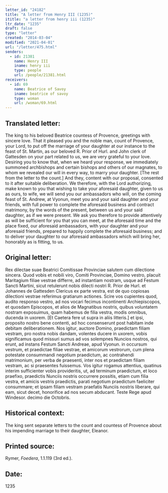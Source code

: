 ```yaml
---
letter_id: "24182"
title: "A letter from Henry III (1235)"
ititle: "a letter from henry iii (1235)"
ltr_date: "1235"
draft: false
type: "letter"
created: "2014-03-04"
modified: "2021-04-01"
url: "/letter/475.html"
senders:
  - id: 21381
    name: Henry III
    iname: henry iii
    type: people
    url: /people/21381.html
receivers:
  - id: 69
    name: Beatrice of Savoy
    iname: beatrice of savoy
    type: woman
    url: /woman/69.html
---
```

<h2> Translated letter:</h2>The king to his beloved Beatrice countess of Provence, greetings with sincere love.
That it pleased you and the noble man, count of Provence, your Lord, to put off the marriage of your daughter at our instance to the feast of St. Martin, as our beloved R. Prior of Hurl. and John clerk of Gattesden on your part related to us, we are very grateful to your love.
Desiring you to know that, when we heard your response, we immediately summoned archbishops and certain bishops and others of our magnates, to whom we revealed our will in every way, to marry your daughter.
[The rest from the letter to the count.]
And they, content with our proposal, consented to it after suitable deliberation.
We therefore, with the Lord authorizing, make known to you that wishing to take your aforesaid daughter, given to us as ours, to wife, we will send you our ambassadors who will, on the coming feast of St. Andrew, at Vyonun, meet you and your said daughter and your friends, with full power to complete the aforesaid business and contract matrimony, by the words of the present, between us and your said daughter, as if we were present.
We ask you therefore to provide attentively as will be sufficient for you that you can meet, at the aforesaid time and the place fixed, our aforesaid ambassadors, with your daughter and your aforesaid friends, prepared to happily complete the aforesaid business; and to deliver your daughter to our aforesaid ambassadors which will bring her, honorably as is fitting, to us.
<h2 class="mt-4"> Original letter:</h2>Rex dilectae suae Beatrici Comitissae Provinciae salutem cum dilectione sincera.
Quod vobis et nobili viro, Comiti Provinciae, Domino vestro, placuit Maritagium filiae vestrae differre, ad instantiam nostram, usque ad Festum Sancti Martini, sicut retulerunt nobis dilecti nostri R. Prior de Hurl. et Johannes de Gattesden Clericus ex parte vestra, est de quo copiosas dilectioni vestrae referimus gratiarum actiones.
Scire vos cupientes quod, audito responso vestro, ad nos vocari fecimus incontinenti Archiepiscopos, et quosdam Episcopos, et alios de Magnatibus nostris, quibus voluntatem nostram exposuimus, quam habemus de filia vestra, modis omnibus, ducenda in uxorem.
[Et Caetera fere ut supra in aliis litteris.]
et ipsi, proposito nostro bene contenti, ad hoc consenserunt post habitam inde debitam deliberationem.
Nos igitur, auctore Domino, praedictam filiam vestram, pro nostra nobis dandam, volentes ducere in uxorem, vobis significamus quod missuri sumus ad vos solempnes Nuncios nostros, qui erunt, ad instans Festum Sancti Andreae, apud Vyonun. in occursum vestrum, et praedictae filiae vestrae, et amicorum vestrorum, cum plena potestate consummandi negotium praedictum, ac contrahendi matrimonium, per verba de praesenti, inter nos et praedictam filiam vestram, ac si praesentes fuissemus.
Vos igitur rogamus attentius, quatinus interim sufficienter vobis provideritis, ut, ad terminum praedictum, et loco praefixo, praedictis Nunciis nostris occurrere possitis, etiam cum filia vestra, et amicis vestris praedictis, parati negotium praedictum faeliciter consummare; et ipsam filiam vestram praefatis Nunciis nostris liberare, qui eam, sicut decet, honorifice ad nos secum abducant.
Teste Rege apud Windesor. decimo die Octobris.
<h2 class="mt-4"> Historical context:</h2>The king sent separate letters to the count and countess of Provence about his impending marriage to their daughter, Eleanor.
<h2 class="mt-4"> Printed source:</h2><p>Rymer, <em>Foedera</em>, 1.1.119 (3rd ed.).</p><h2 class="mt-4"> Date:</h2>1235
